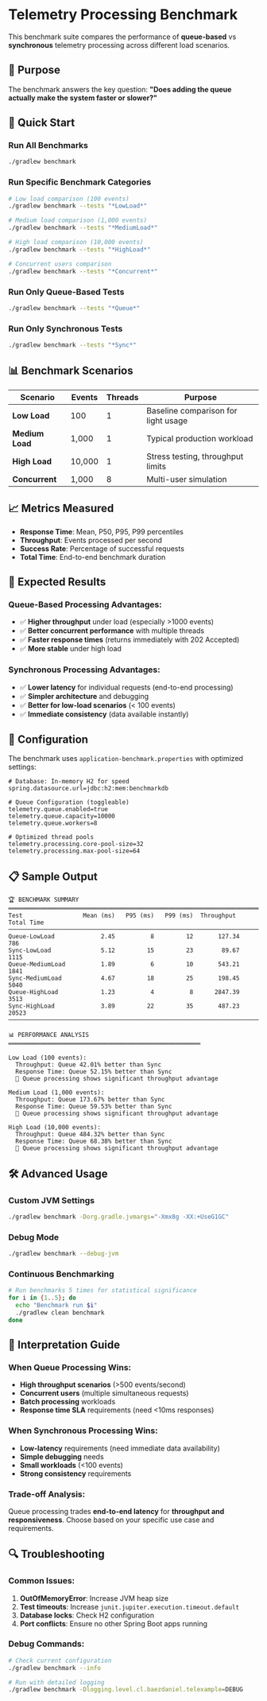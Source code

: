 # Telemetry Processing Benchmark

This benchmark suite compares the performance of **queue-based** vs **synchronous** telemetry processing across different load scenarios.

## 🎯 Purpose

The benchmark answers the key question: **"Does adding the queue actually make the system faster or slower?"**

## 🚀 Quick Start

### Run All Benchmarks
```bash
./gradlew benchmark
```

### Run Specific Benchmark Categories
```bash
# Low load comparison (100 events)
./gradlew benchmark --tests "*LowLoad*"

# Medium load comparison (1,000 events)  
./gradlew benchmark --tests "*MediumLoad*"

# High load comparison (10,000 events)
./gradlew benchmark --tests "*HighLoad*" 

# Concurrent users comparison
./gradlew benchmark --tests "*Concurrent*"
```

### Run Only Queue-Based Tests
```bash
./gradlew benchmark --tests "*Queue*"
```

### Run Only Synchronous Tests
```bash
./gradlew benchmark --tests "*Sync*"
```

## 📊 Benchmark Scenarios

| Scenario | Events | Threads | Purpose |
|----------|---------|---------|---------|
| **Low Load** | 100 | 1 | Baseline comparison for light usage |
| **Medium Load** | 1,000 | 1 | Typical production workload |
| **High Load** | 10,000 | 1 | Stress testing, throughput limits |
| **Concurrent** | 1,000 | 8 | Multi-user simulation |

## 📈 Metrics Measured

- **Response Time**: Mean, P50, P95, P99 percentiles
- **Throughput**: Events processed per second
- **Success Rate**: Percentage of successful requests
- **Total Time**: End-to-end benchmark duration

## 🧪 Expected Results

### Queue-Based Processing Advantages:
- ✅ **Higher throughput** under load (especially >1000 events)
- ✅ **Better concurrent performance** with multiple threads
- ✅ **Faster response times** (returns immediately with 202 Accepted)
- ✅ **More stable** under high load

### Synchronous Processing Advantages:
- ✅ **Lower latency** for individual requests (end-to-end processing)
- ✅ **Simpler architecture** and debugging
- ✅ **Better for low-load scenarios** (< 100 events)
- ✅ **Immediate consistency** (data available instantly)

## 🔧 Configuration

The benchmark uses `application-benchmark.properties` with optimized settings:

```properties
# Database: In-memory H2 for speed
spring.datasource.url=jdbc:h2:mem:benchmarkdb

# Queue Configuration (toggleable)
telemetry.queue.enabled=true
telemetry.queue.capacity=10000
telemetry.queue.workers=8

# Optimized thread pools
telemetry.processing.core-pool-size=32
telemetry.processing.max-pool-size=64
```

## 📋 Sample Output

```
🏆 BENCHMARK SUMMARY
═══════════════════════════════════════════════════════════════════════════════════
Test                 Mean (ms)   P95 (ms)   P99 (ms)  Throughput    Total Time
────────────────────────────────────────────────────────────────────────────────────
Queue-LowLoad             2.45          8         12       127.34          786
Sync-LowLoad              5.12         15         23        89.67         1115
Queue-MediumLoad          1.89          6         10       543.21         1841
Sync-MediumLoad           4.67         18         25       198.45         5040
Queue-HighLoad            1.23          4          8      2847.39         3513
Sync-HighLoad             3.89         22         35       487.23        20523
────────────────────────────────────────────────────────────────────────────────────

📊 PERFORMANCE ANALYSIS
══════════════════════════════════════════════════════

Low Load (100 events):
  Throughput: Queue 42.01% better than Sync
  Response Time: Queue 52.15% better than Sync
  🚀 Queue processing shows significant throughput advantage

Medium Load (1,000 events):
  Throughput: Queue 173.67% better than Sync  
  Response Time: Queue 59.53% better than Sync
  🚀 Queue processing shows significant throughput advantage

High Load (10,000 events):
  Throughput: Queue 484.32% better than Sync
  Response Time: Queue 68.38% better than Sync
  🚀 Queue processing shows significant throughput advantage
```

## 🛠️ Advanced Usage

### Custom JVM Settings
```bash
./gradlew benchmark -Dorg.gradle.jvmargs="-Xmx8g -XX:+UseG1GC"
```

### Debug Mode
```bash
./gradlew benchmark --debug-jvm
```

### Continuous Benchmarking
```bash
# Run benchmarks 5 times for statistical significance
for i in {1..5}; do
  echo "Benchmark run $i"
  ./gradlew clean benchmark
done
```

## 📝 Interpretation Guide

### When Queue Processing Wins:
- **High throughput scenarios** (>500 events/second)
- **Concurrent users** (multiple simultaneous requests)  
- **Batch processing** workloads
- **Response time SLA** requirements (need <10ms responses)

### When Synchronous Processing Wins:
- **Low-latency** requirements (need immediate data availability)
- **Simple debugging** needs
- **Small workloads** (<100 events)
- **Strong consistency** requirements

### Trade-off Analysis:
Queue processing trades **end-to-end latency** for **throughput and responsiveness**.
Choose based on your specific use case and requirements.

## 🔍 Troubleshooting

### Common Issues:

1. **OutOfMemoryError**: Increase JVM heap size
2. **Test timeouts**: Increase `junit.jupiter.execution.timeout.default`
3. **Database locks**: Check H2 configuration
4. **Port conflicts**: Ensure no other Spring Boot apps running

### Debug Commands:
```bash
# Check current configuration
./gradlew benchmark --info

# Run with detailed logging
./gradlew benchmark -Dlogging.level.cl.baezdaniel.telexample=DEBUG
``` 